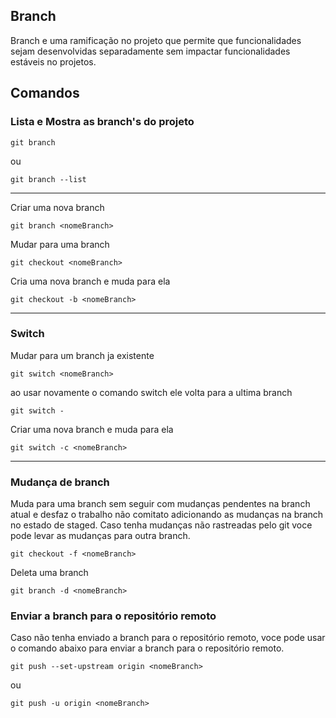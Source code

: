 ## Branch
Branch e uma ramificação no projeto que permite que funcionalidades sejam desenvolvidas separadamente sem impactar funcionalidades estáveis no projetos.

## Comandos
### Lista e Mostra as branch's do projeto
```
git branch 
```
ou
```
git branch --list
```
---
Criar uma nova branch
```
git branch <nomeBranch>
```
Mudar para uma branch
```
git checkout <nomeBranch>
```
Cria uma nova branch e muda para ela
```
git checkout -b <nomeBranch>
```
---
### Switch
Mudar para um branch ja existente
```
git switch <nomeBranch>
```
ao usar novamente o comando switch ele volta para a ultima branch
```
git switch -
```
Criar uma nova branch e muda para ela
```
git switch -c <nomeBranch>
```
---
### Mudança de branch
Muda para uma branch sem seguir com mudanças pendentes na branch atual e desfaz o trabalho não comitato adicionando as mudanças na branch no estado de staged. Caso tenha mudanças não rastreadas pelo git voce pode levar as mudanças para outra branch.
```
git checkout -f <nomeBranch>
```


Deleta uma branch
```
git branch -d <nomeBranch>
```

### Enviar a branch para o repositório remoto
Caso não tenha enviado a branch para o repositório remoto, voce pode usar o comando abaixo para enviar a branch para o repositório remoto.
```
git push --set-upstream origin <nomeBranch>
```
ou
```
git push -u origin <nomeBranch>
```